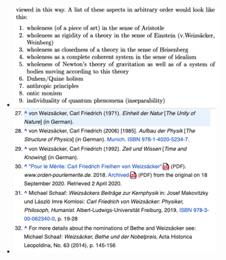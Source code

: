 - ![Screenshot 2023-05-19 at 11.19.08.png](../assets/Screenshot_2023-05-19_at_11.19.08_1684665965572_0.png)
- ![Screenshot 2023-05-18 at 18.47.30.png](../assets/Screenshot_2023-05-18_at_18.47.30_1684665975041_0.png)